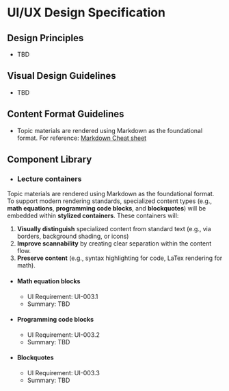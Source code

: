 # UI/UX Design Specification
## Design Principles
- TBD
## Visual Design Guidelines
- TBD
## Content Format Guidelines
- Topic materials are rendered using Markdown as the foundational format. For reference: [Markdown Cheat sheet](https://www.markdownguide.org/basic-syntax/)
## Component Library
- ### Lecture containers
Topic materials are rendered using Markdown as the foundational format.  
To support modern rendering standards, specialized content types (e.g., **math equations**, **programming code blocks**, and **blockquotes**) will be embedded within **stylized containers**. These containers will:
1. **Visually distinguish** specialized content from standard text (e.g., via borders, background shading, or icons)
2. **Improve scannability** by creating clear separation within the content flow.
3. **Preserve content** (e.g., syntax highlighting for code, LaTex rendering for math).
- #### Math equation blocks
  - UI Requirement: UI-003.1
  - Summary: TBD
- #### Programming code blocks
  - UI Requirement: UI-003.2
  - Summary: TBD
- #### Blockquotes
  - UI Requirement: UI-003.3
  - Summary: TBD    
## 
